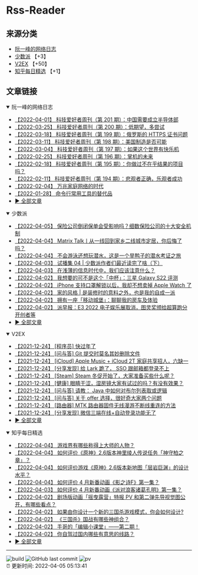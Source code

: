 # Rss-Reader

## 来源分类

* [阮一峰的网络日志](#阮一峰的网络日志)
* [少数派](#少数派) 【+3】
* [V2EX](#V2EX) 【+50】
* [知乎每日精选](#知乎每日精选) 【+1】

## 文章链接

<details open>
    <summary id="阮一峰的网络日志">
     阮一峰的网络日志
    </summary>


* [【2022-04-01】 科技爱好者周刊（第 201 期）：中国需要成立半导体部](http://www.ruanyifeng.com/blog/2022/04/weekly-issue-201.html)
* [【2022-03-25】 科技爱好者周刊（第 200 期）：低期望，多尝试](http://www.ruanyifeng.com/blog/2022/03/weekly-issue-200.html)
* [【2022-03-18】 科技爱好者周刊（第 199 期）：俄罗斯的 HTTPS 证书问题](http://www.ruanyifeng.com/blog/2022/03/weekly-issue-199.html)
* [【2022-03-11】 科技爱好者周刊（第 198 期）：美国制造是否可能](http://www.ruanyifeng.com/blog/2022/03/weekly-issue-198.html)
* [【2022-03-04】 科技爱好者周刊（第 197 期）：如果这个世界有快乐机](http://www.ruanyifeng.com/blog/2022/03/weekly-issue-197.html)
* [【2022-02-25】 科技爱好者周刊（第 196 期）：掌机的未来](http://www.ruanyifeng.com/blog/2022/02/weekly-issue-196.html)
* [【2022-02-18】 科技爱好者周刊（第 195 期）：你做过不在乎结果的项目吗？](http://www.ruanyifeng.com/blog/2022/02/weekly-issue-195.html)
* [【2022-02-11】 科技爱好者周刊（第 194 期）：悲观者正确，乐观者成功](http://www.ruanyifeng.com/blog/2022/02/weekly-issue-194.html)
* [【2022-02-04】 万兆家庭网络的时代](http://www.ruanyifeng.com/blog/2022/02/10g-ethernet.html)
* [【2022-01-28】 命令行常用工具的替代品](http://www.ruanyifeng.com/blog/2022/01/cli-alternative-tools.html)
* [:arrow_forward: 全部文章](data/阮一峰的网络日志.md)
</details>

<details open>
    <summary id="少数派">
     少数派
    </summary>


* [【2022-04-05】 保险公司倒闭保单会受影响吗？细数保险公司的十大安全机制](https://sspai.com/post/72358)
* [【2022-04-04】 Matrix Talk丨从一线回到家乡二线城市定居，你后悔了吗？](https://sspai.com/post/72376)
* [【2022-04-04】 不会游泳还想玩潜水，这是一个旱鸭子的潜水考证之旅](https://sspai.com/post/72334)
* [【2022-04-03】 试播集 04 | 少数派作者们最近读完了啥（下）](https://sspai.com/post/72353)
* [【2022-04-03】 在浅薄的信息时代中，我们应该注意什么？](https://sspai.com/post/72052)
* [【2022-04-02】 我想要的可不是这个「中杯」：三星 Galaxy S22 评测](https://sspai.com/post/72441)
* [【2022-04-02】 iPhone 支持口罩解锁以后，我却不想卖掉 Apple Watch 了](https://sspai.com/post/72439)
* [【2022-04-02】 家的风格 | 是装修时的意料之外，也是我的自成一派](https://sspai.com/post/72431)
* [【2022-04-02】 拥有一座「移动城堡」：聊聊我的房车及体验](https://sspai.com/post/72337)
* [【2022-04-02】 派早报：E3 2022 电子娱乐展取消，图灵奖颁给超算跑分开创者等](https://sspai.com/post/72420)
* [:arrow_forward: 全部文章](data/少数派.md)
</details>

<details open>
    <summary id="V2EX">
     V2EX
    </summary>


* [【2021-12-24】 [程序员] 快过年了](https://www.v2ex.com/t/824201)
* [【2021-12-24】 [问与答] Git 提交时莫名其妙删除文件](https://www.v2ex.com/t/824200)
* [【2021-12-24】 [iCloud] Apple Music + iCloud 2T 家庭共享招人，六缺一](https://www.v2ex.com/t/824199)
* [【2021-12-24】 [分享发现] 给 Lark 跪了， SSO 跟邮箱都登录不上](https://www.v2ex.com/t/824198)
* [【2021-12-24】 [Steam] Steam 冬促开始了，大家准备买些什么呢？](https://www.v2ex.com/t/824197)
* [【2021-12-24】 [健康] 眼睛干涩，湿房镜大家有试过的吗？有没有效果？](https://www.v2ex.com/t/824196)
* [【2021-12-24】 [问与答] 请教： Java 中如何对布尔列表取或逻辑](https://www.v2ex.com/t/824194)
* [【2021-12-24】 [问与答] 关于 offer 选择，很好奇大家两个问题](https://www.v2ex.com/t/824192)
* [【2021-12-24】 [路由器] MTK 路由器固件无线漫游不断线重连的方法](https://www.v2ex.com/t/824191)
* [【2021-12-24】 [分享发现] 微信三端在线+自动登录功能无了](https://www.v2ex.com/t/824190)
* [:arrow_forward: 全部文章](data/V2EX.md)
</details>

<details open>
    <summary id="知乎每日精选">
     知乎每日精选
    </summary>


* [【2022-04-04】 游戏界有哪些称得上大师的人物？](http://www.zhihu.com/question/26057340/answer/2422951691?utm_campaign=rss&utm_medium=rss&utm_source=rss&utm_content=title)
* [【2022-04-04】 如何评价《原神》2.6版本神里绫人传说任务「神守柏之章」？](http://www.zhihu.com/question/524619076/answer/2415773160?utm_campaign=rss&utm_medium=rss&utm_source=rss&utm_content=title)
* [【2022-04-04】 如何评价游戏《原神》2.6版本新地图「层岩巨渊」的设计水平？](http://www.zhihu.com/question/524984169/answer/2418785277?utm_campaign=rss&utm_medium=rss&utm_source=rss&utm_content=title)
* [【2022-04-04】 如何评价 4 月新番动画《影之诗F》第一集？](http://www.zhihu.com/question/525212756/answer/2421972032?utm_campaign=rss&utm_medium=rss&utm_source=rss&utm_content=title)
* [【2022-04-03】 如何评价 4 月新番动画《派对浪客诸葛孔明》第一集？](http://www.zhihu.com/question/525377156/answer/2420750319?utm_campaign=rss&utm_medium=rss&utm_source=rss&utm_content=title)
* [【2022-04-02】 剧场版动画「摇曳露营」特报 PV 和第二弹先导视觉图公开，有哪些看点？](http://www.zhihu.com/question/525421898/answer/2419473989?utm_campaign=rss&utm_medium=rss&utm_source=rss&utm_content=title)
* [【2022-04-02】 如果由你设计一个新的三国杀游戏模式，你会如何设计?](http://www.zhihu.com/question/430150853/answer/2420125563?utm_campaign=rss&utm_medium=rss&utm_source=rss&utm_content=title)
* [【2022-04-02】 《三国杀》国战有哪些神组合？](http://www.zhihu.com/question/21349175/answer/2420085891?utm_campaign=rss&utm_medium=rss&utm_source=rss&utm_content=title)
* [【2022-04-02】 手哥的「编辑小课堂」——第二期！](http://zhuanlan.zhihu.com/p/492039461?utm_campaign=rss&utm_medium=rss&utm_source=rss&utm_content=title)
* [【2022-04-02】 你自驾过国内哪些有意思的线路？](http://www.zhihu.com/question/291164310/answer/2419745960?utm_campaign=rss&utm_medium=rss&utm_source=rss&utm_content=title)
* [:arrow_forward: 全部文章](data/知乎每日精选.md)
</details>


---

![build](https://github.com/LikaiLee/rss-reader/workflows/rss%20reader/badge.svg)
![GitHub last commit](https://img.shields.io/github/last-commit/likailee/rss-reader)
![pv](https://pageview.vercel.app/?github_user=likailee) <br>
:alarm_clock: 更新时间: 2022-04-05 05:13:41
